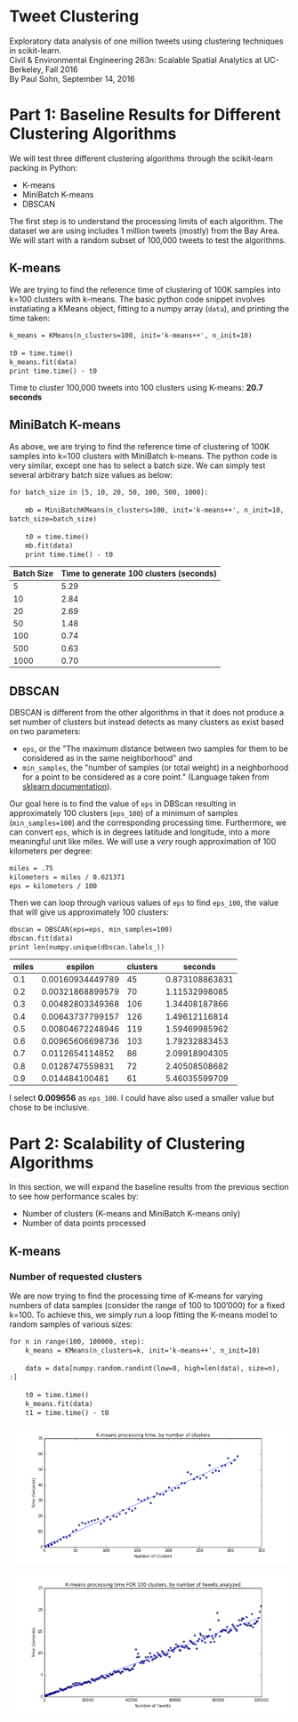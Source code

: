 # Tweet Clustering

Exploratory data analysis of one million tweets using clustering techniques in scikit-learn.  
Civil & Environmental Engineering 263n: Scalable Spatial Analytics at UC-Berkeley, Fall 2016  
By Paul Sohn, September 14, 2016

# Part 1: Baseline Results for Different Clustering Algorithms

We will test three different clustering algorithms through the scikit-learn packing in Python:

* K-means
* MiniBatch K-means
* DBSCAN

The first step is to understand the processing limits of each algorithm. The dataset we are using includes 1 million tweets (mostly) from the Bay Area.
 We will start with a random subset of 100,000 tweets to test the algorithms.

## K-means

We are trying to find the reference time of clustering of 100K samples into k=100 clusters with k-means.
 The basic python code snippet involves instatiating a KMeans object, fitting to a numpy array (`data`), and printing the time taken: 

```
k_means = KMeans(n_clusters=100, init='k-means++', n_init=10)

t0 = time.time()
k_means.fit(data)
print time.time() - t0
```

Time to cluster 100,000 tweets into 100 clusters using K-means: **20.7 seconds**

## MiniBatch K-means

As above, we are trying to find the reference time of clustering of 100K samples into k=100 clusters with MiniBatch k-means.
The python code is very similar, except one has to select a batch size. 
We can simply test several arbitrary batch size values as below: 

```
for batch_size in [5, 10, 20, 50, 100, 500, 1000]:

    mb = MiniBatchKMeans(n_clusters=100, init='k-means++', n_init=10, batch_size=batch_size)

    t0 = time.time()
    mb.fit(data)
    print time.time() - t0
```

Batch Size | Time to generate 100 clusters (seconds)
--- | ---
5 | 5.29
10 | 2.84
20 | 2.69
50 | 1.48
100 | 0.74
500 | 0.63
1000 | 0.70

## DBSCAN

DBSCAN is different from the other algorithms in that it does not produce a set number of clusters but instead
 detects as many clusters as exist based on two parameters:
 
* `eps`, or the "The maximum distance between two samples for them to be considered as in the same neighborhood" and 
* `min_samples`, the "number of samples (or total weight) in a neighborhood for a point to be considered as a core point." (Language taken from [sklearn documentation](http://scikit-learn.org/stable/modules/generated/sklearn.cluster.DBSCAN.html)).

Our goal here is to find the value of `eps` in DBScan resulting in approximately 100 clusters (`eps_100`) 
of a minimum of samples (`min_samples=100`) and the corresponding processing time.
Furthermore, we can convert `eps`, which is in degrees latitude and longitude, into a more meaningful unit like miles. 
We will use a *very* rough approximation of 100 kilometers per degree:  

```
miles = .75
kilometers = miles / 0.621371
eps = kilometers / 100
```

Then we can loop through various values of `eps` to find `eps_100`, the value that will give us approximately 100 clusters:

```
dbscan = DBSCAN(eps=eps, min_samples=100)
dbscan.fit(data)
print len(numpy.unique(dbscan.labels_))
```

miles | espilon|clusters|seconds
---|---|---|---
0.1 | 0.00160934449789|45|0.873108863831
0.2 | 0.00321868899579|70|1.11532998085
0.3 | 0.00482803349368|106|1.34408187866
0.4 | 0.00643737799157|126|1.49612116814
0.5 | 0.00804672248946|119|1.59469985962
0.6 | 0.00965606698736|103|1.79232883453
0.7 | 0.0112654114852|86|2.09918904305
0.8 | 0.0128747559831|72|2.40508508682
0.9 | 0.014484100481|61|5.46035599709

I select **0.009656** as `eps_100`. I could have also used a smaller value but chose to be inclusive.

# Part 2: Scalability of Clustering Algorithms

In this section, we will expand the baseline results from the previous section to see how performance scales by:

* Number of clusters (K-means and MiniBatch K-means only)
* Number of data points processed

## K-means

### Number of requested clusters

We are now trying to find the processing time of K-means for varying numbers of data samples (consider the range of 100 to 100’000) for a fixed k=100. 
To achieve this, we simply run a loop fitting the K-means model to random samples of various sizes:

```
for n in range(100, 100000, step):
    k_means = KMeans(n_clusters=k, init='k-means++', n_init=10)

    data = data[numpy.random.randint(low=0, high=len(data), size=n), :]

    t0 = time.time()
    k_means.fit(data)
    t1 = time.time() - t0
```  

![K-means processing time by number of clusters](images/kmeans_scaling_by_clusters.png)


![K-means processing time by sample size](images/kmeans_scaling_by_size.png)

